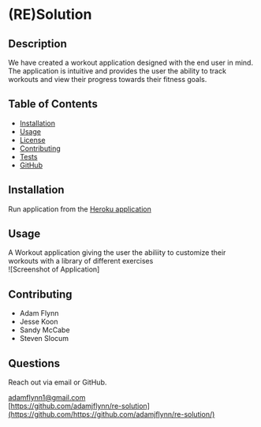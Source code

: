 # (RE)Solution
  
  ## Description
  
  We have created a workout application designed with the end user in mind. The application is intuitive and provides the user the ability to track workouts and view their     progress towards their fitness goals.
  
  ## Table of Contents
  * [Installation](#installation)
  * [Usage](#usage)
  * [License](#license)
  * [Contributing](#contributing)
  * [Tests](#tests)
  * [GitHub](#github)
  
  ## Installation

  Run application from the [Heroku application](https://resolution123456.herokuapp.com/)

  ## Usage

  A Workout application giving the user the abiliity to customize their workouts with a library of different exercises  
  ![Screenshot of Application]

  
  ## Contributing
  
  - Adam Flynn
  - Jesse Koon
  - Sandy McCabe
  - Steven Slocum
  
  ## Questions
  
  Reach out via email or GitHub.  
  
  adamflynn1@gmail.com  
  [https://github.com/adamjflynn/re-solution](https://github.com/https://github.com/adamjflynn/re-solution/)
